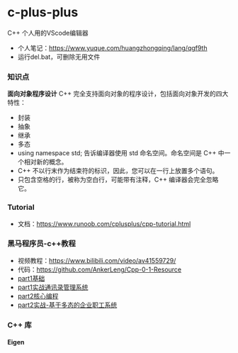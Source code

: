 <!--
 * @Description: 
 * @Author: HCQ
 * @Company(School): UCAS
 * @Date: 2019-12-17 23:38:10
 * @LastEditors: HCQ
 * @LastEditTime: 2020-09-16 18:19:11
 -->

# c-plus-plus

C++  个人用的VScode编辑器

* 个人笔记：https://www.yuque.com/huangzhongqing/lang/qgf9th
* 运行del.bat，可删除无用文件


### 知识点

**面向对象程序设计**
C++ 完全支持面向对象的程序设计，包括面向对象开发的四大特性：

* 封装
* 抽象
* 继承
* 多态
* using namespace std; 告诉编译器使用 std 命名空间。命名空间是 C++ 中一个相对新的概念。
* C++ 不以行末作为结束符的标识，因此，您可以在一行上放置多个语句。
* 只包含空格的行，被称为空白行，可能带有注释，C++ 编译器会完全忽略它。


### Tutorial

* 文档：https://www.runoob.com/cplusplus/cpp-tutorial.html

### 黑马程序员-c++教程

* 视频教程：https://www.bilibili.com/video/av41559729/
* 代码：https://github.com/AnkerLeng/Cpp-0-1-Resource
* [part1基础](part1基础)
* [part1实战通讯录管理系统](part1实战通讯录管理系统)
* [part2核心编程](part2核心编程)
* [part2实战-基于多态的企业职工系统](part2实战-基于多态的企业职工系统)

### C++ 库


#### Eigen
